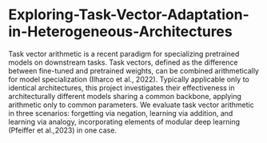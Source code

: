 # Exploring-Task-Vector-Adaptation-in-Heterogeneous-Architectures
Task vector arithmetic is a recent paradigm for specializing pretrained models on downstream tasks. Task vectors, defined as the difference between fine-tuned and pretrained weights, can be combined arithmetically for model specialization (Ilharco et al., 2022). Typically applicable only to identical architectures, this project investigates their effectiveness in architecturally different models sharing a common backbone, applying arithmetic only to common parameters. We evaluate task vector arithmetic in three scenarios: forgetting via negation, learning via addition, and learning via analogy, incorporating elements of modular deep learning (Pfeiffer et al.,2023) in one case.
